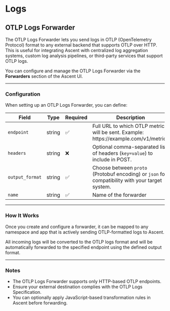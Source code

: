 # Logs

## OTLP Logs Forwarder

The OTLP Logs Forwarder lets you send logs in OTLP (OpenTelemetry Protocol) format to any external backend that supports OTLP over HTTP. This is useful for integrating Ascent with centralized log aggregation systems, custom log analysis pipelines, or third-party services that support OTLP logs.

You can configure and manage the OTLP Logs Forwarder via the **Forwarders** section of the Ascent UI.

***

### Configuration

When setting up an OTLP Logs Forwarder, you can define:

<table><thead><tr><th width="154.4453125">Field</th><th width="82.66015625">Type</th><th width="88.203125">Required</th><th>Description</th></tr></thead><tbody><tr><td><code>endpoint</code></td><td>string</td><td>✅</td><td>Full URL to which OTLP metrics will be sent. Example: https://example.com/v1/metrics</td></tr><tr><td><code>headers</code></td><td>string</td><td>❌</td><td>Optional comma-separated list of headers (<code>key=value</code>) to include in POST.</td></tr><tr><td><code>output_format</code></td><td>string</td><td>✅</td><td>Choose between <code>proto</code> (Protobuf encoding) or <code>json</code> for compatibility with your target system.</td></tr><tr><td><code>name</code></td><td>string</td><td>✅</td><td>Name of the forwarder</td></tr></tbody></table>

***

### How It Works

Once you create and configure a forwarder, it can be mapped to any namespace and app that is actively sending OTLP-formatted logs to Ascent.

All incoming logs will be converted to the OTLP logs format and will be automatically forwarded to the specified endpoint using the defined output format.

***

### Notes

* The OTLP Logs Forwarder supports only HTTP-based OTLP endpoints.
* Ensure your external destination complies with the OTLP Logs Specification.
* You can optionally apply JavaScript-based transformation rules in Ascent before forwarding.
